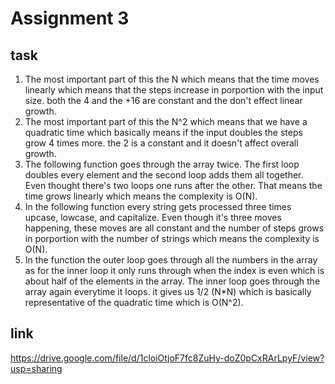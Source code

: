 # Assignment 3
## task
1. The most important part of this the N which means that the time moves linearly which means that the steps increase in porportion with the input size. both the 4 and the +16 are constant and the don't effect linear growth.
2. The most important part of this the N^2 which means that we have a quadratic time which basically means if the input doubles the steps grow 4 times more. the 2 is a constant and it doesn't affect overall growth.
3. The following function goes through the array twice. The first loop doubles every element and the second loop adds them all together. Even thought there's two loops one runs after the other. That means the time grows linearly which means the complexity is O(N).
4. In the following function every string gets processed three times upcase, lowcase, and capitalize. Even though it's three moves happening, these moves are all constant and the number of steps grows in porportion with the number of strings which means the complexity is O(N).
5. In the function the outer loop goes through all the numbers in the array as for the inner loop it only runs through when the index is even which is about half of the elements in the array. The inner loop goes through the array again everytime it loops. it gives us 1/2 (N*N) which is basically representative of the quadratic time which is O(N^2).
## link
https://drive.google.com/file/d/1cloiOtjoF7fc8ZuHy-doZ0pCxRArLpyF/view?usp=sharing
